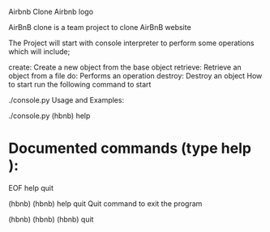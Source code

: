 Airbnb Clone
Airbnb logo

AirBnB clone is a team  project to clone AirBnB website

The Project will start with console interpreter to perform some operations which will include;

create: Create a new object from the base object
retrieve: Retrieve an object from a file
do: Performs an operation
destroy: Destroy an object
How to start
run the following command to start

./console.py
Usage and Examples:

 ./console.py
(hbnb) help

Documented commands (type help <topic>):
========================================
EOF  help  quit

(hbnb)
(hbnb) help quit
Quit command to exit the program

(hbnb)
(hbnb)
(hbnb) quit
